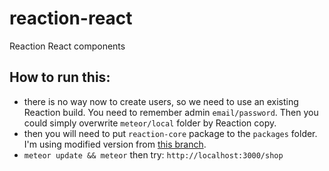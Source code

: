 # reaction-react
Reaction React components

## How to run this:
* there is no way now to create users, so we need to use an existing Reaction build. You need to remember admin `email/password`. Then you could simply overwrite `meteor/local` folder by Reaction copy.
* then you will need to put `reaction-core` package to the `packages` folder. I'm using modified version from [this branch](https://github.com/newsiberian/reaction-core/tree/uni_compat).
* `meteor update && meteor` then try: `http://localhost:3000/shop`

